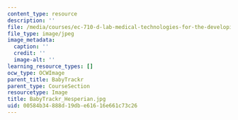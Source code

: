 ```yaml
---
content_type: resource
description: ''
file: /media/courses/ec-710-d-lab-medical-technologies-for-the-developing-world-spring-2010/00584b34888d19dbe61616e661c73c26_copy_of_BabyTrackr_Hesperian.jpg
file_type: image/jpeg
image_metadata:
  caption: ''
  credit: ''
  image-alt: ''
learning_resource_types: []
ocw_type: OCWImage
parent_title: BabyTrackr
parent_type: CourseSection
resourcetype: Image
title: BabyTrackr_Hesperian.jpg
uid: 00584b34-888d-19db-e616-16e661c73c26
---
```

